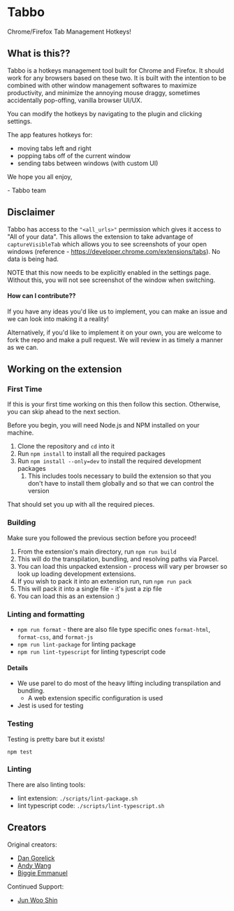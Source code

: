 # Tabbo
Chrome/Firefox Tab Management Hotkeys!

## What is this??
Tabbo is a hotkeys management tool built for Chrome and Firefox. It should work for any browsers based on these two. It is built with the intention to be combined with other window management softwares to maximize productivity, and minimize the annoying mouse draggy, sometimes accidentally pop-offing, vanilla browser UI/UX.

You can modify the hotkeys by navigating to the plugin and clicking settings.

The app features hotkeys for:
- moving tabs left and right
- popping tabs off of the current window
- sending tabs between windows (with custom UI)

We hope you all enjoy,

\- Tabbo team

## Disclaimer
Tabbo has access to the `"<all_urls>"` permission which gives it access to "All of your data". This allows the extension to take advantage of `captureVisibleTab` which allows you to see screenshots of your open windows (reference - https://developer.chrome.com/extensions/tabs). No data is being had.

NOTE that this now needs to be explicitly enabled in the settings page. Without this, you will not see screenshot of the window when switching.


#### How can I contribute??
If you have any ideas you'd like us to implement, you can make an issue and we can look into making it a reality!

Alternatively, if you'd like to implement it on your own, you are welcome to fork the repo and make a pull request. We will review in as timely a manner as we can.

## Working on the extension
### First Time
If this is your first time working on this then follow this section. Otherwise, you can skip ahead to the next section.

Before you begin, you will need Node.js and NPM installed on your machine.

1. Clone the repository and `cd` into it
2. Run `npm install` to install all the required packages
3. Run `npm install --only=dev` to install the required development packages
    1. This includes tools necessary to build the extension so that you don't have to install them globally and so that we can control the version

That should set you up with all the required pieces.

### Building
Make sure you followed the previous section before you proceed!

1. From the extension's main directory, run `npm run build`
  1. This will do the transpilation, bundling, and resolving paths via Parcel.
2. You can load this unpacked extension - process will vary per browser so look up loading development extensions.
3. If you wish to pack it into an extension run, run `npm run pack`
  1. This will pack it into a single file - it's just a zip file
4. You can load this as an extension :)

### Linting and formatting
- `npm run format` - there are also file type specific ones `format-html`, `format-css`, and `format-js`
- `npm run lint-package` for linting package
- `npm run lint-typescript` for linting typescript code

#### Details

- We use parel to do most of the heavy lifting including transpilation and bundling.
  - A web extension specific configuration is used
- Jest is used for testing


### Testing
Testing is pretty bare but it exists!

`npm test`

### Linting
There are also linting tools:
- lint extension: `./scripts/lint-package.sh`
- lint typescript code: `./scripts/lint-typescript.sh`

## Creators
Original creators:
- [Dan Gorelick](https://github.com/dqgorelick)
- [Andy Wang](https://github.com/ownzandy)
- [Biggie Emmanuel](https://github.com/bigolu)

Continued Support:
- [Jun Woo Shin](https://github.com/jwoos)

